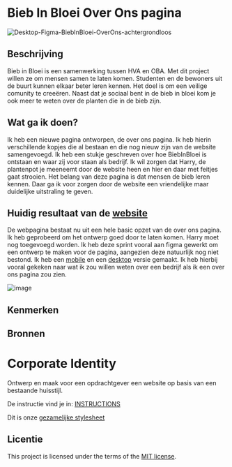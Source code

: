 # Bieb In Bloei Over Ons pagina
![Desktop-Figma-BiebInBloei-OverOns-achtergrondloos](https://github.com/user-attachments/assets/02ffe9f0-9e00-4379-b1ff-45bb5d4d9c5a)



## Beschrijving
Bieb in Bloei is een samenwerking tussen HVA en OBA. Met dit project willen ze om mensen samen te laten komen. Studenten en de bewoners uit de buurt kunnen elkaar beter leren kennen. Het doel is om een veilige comunity te creeëren. Naast dat je sociaal bent in de bieb in bloei kom je ook meer te weten over de planten die in de bieb zijn.

## Wat ga ik doen?
Ik heb een nieuwe pagina ontworpen, de over ons pagina. Ik heb hierin verschillende kopjes die al bestaan en die nog nieuw zijn van de website samengevoegd. Ik heb een stukje geschreven over hoe BiebInBloei is ontstaan en waar zij voor staan als bedrijf. Ik wil zorgen dat Harry, de plantenpot je meeneemt door de website heen en hier en daar met feitjes gaat strooien. Het belang van deze pagina is dat mensen de bieb leren kennen. Daar ga ik voor zorgen door de website een vriendelijke maar duidelijke uitstraling te geven. 

## Huidig resultaat van de [website](https://anoukderooij24.github.io/look-and-feel-corporate-identity/)
De webpagina bestaat nu uit een hele basic opzet van de over ons pagina. Ik heb geprobeerd om het ontwerp goed door te laten komen. Harry moet nog toegevoegd worden. Ik heb deze sprint vooral aan figma gewerkt om een ontwerp te maken voor de pagina, aangezien deze natuurlijk nog niet bestond. Ik heb een [mobile]() en een [desktop](https://www.figma.com/proto/NGsZjcH6PC4nB9ArkvqurT/BiebInBloei-Over-Ons?page-id=56%3A47&node-id=56-240&node-type=canvas&viewport=526%2C359%2C0.18&t=p81b525Xld3k1oR0-1&scaling=scale-down&content-scaling=fixed) versie gemaakt. Ik heb hierbij vooral gekeken naar wat ik zou willen weten over een bedrijf als ik een over ons pagina zou zien.

![image](https://github.com/user-attachments/assets/a0e73a10-ce03-4d26-bd5e-e93757577969)


## Kenmerken
<!-- Bij Kenmerken staat welke technieken zijn gebruikt en hoe. Wat is de HTML structuur? Wat zijn de belangrijkste dingen in CSS? Wat is er met Javascript gedaan en hoe? Misschien heb je een framework of library gebruikt? -->

## Bronnen

# Corporate Identity

Ontwerp en maak voor een opdrachtgever een website op basis van een bestaande huisstijl.

De instructie vind je in: [INSTRUCTIONS](https://github.com/fdnd-task/look-and-feel-corporate-identity/blob/main/docs/INSTRUCTIONS.md)


Dit is onze [gezamelijke stylesheet](https://github.com/Sidopjescherm/look-and-feel-styleguide)

## Licentie

This project is licensed under the terms of the [MIT license](./LICENSE).

